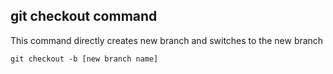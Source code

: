 ## git checkout command
This command directly creates new branch and switches to the new branch
```
git checkout -b [new branch name]
```
